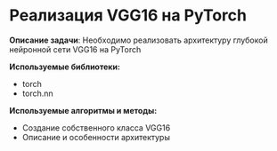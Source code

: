 # Реализация VGG16 на PyTorch

**Описание задачи**: Необходимо реализовать архитектуру глубокой нейронной сети VGG16 на PyTorch


**Используемые библиотеки:**

* torch
* torch.nn

**Используемые алгоритмы и методы:**

* Создание собственного класса VGG16
* Описание и особенности архитектуры




